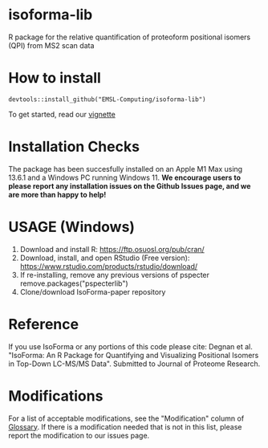 # isoforma-lib
R package for the relative quantification of proteoform positional isomers (QPI) from MS2 scan data

# How to install 
`devtools::install_github("EMSL-Computing/isoforma-lib")`

To get started, read our [vignette](https://emsl-computing.github.io/isoforma-lib/)

# Installation Checks

The package has been succesfully installed on an Apple M1 Max using 13.6.1 and a Windows PC running Windows 11. **We encourage users to please report any installation issues on the Github Issues page, and we are more than happy to help!**

# USAGE (Windows)

1. Download and install R: https://ftp.osuosl.org/pub/cran/
2. Download, install, and open RStudio (Free version): https://www.rstudio.com/products/rstudio/download/
3. If re-installing, remove any previous versions of pspecter
	remove.packages("pspecterlib")
4. Clone/download IsoForma-paper repository

# Reference

If you use IsoForma or any portions of this code please cite: Degnan et al. "IsoForma: An R Package for Quantifying and Visualizing Positional Isomers in Top-Down LC-MS/MS Data". Submitted to Journal of Proteome Research.

# Modifications

For a list of acceptable modifications, see the "Modification" column of [Glossary](https://github.com/EMSL-Computing/isoforma-lib/blob/david_develop/inst/extdata/Unimod_v20220602.csv). If there is a modification needed that is not in this list, please report the modification to our issues page. 
